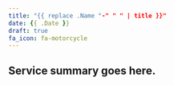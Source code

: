 ```yaml
---
title: "{{ replace .Name "-" " " | title }}"
date: {{ .Date }}
draft: true
fa_icon: fa-motorcycle 
---
```


## Service summary goes here.